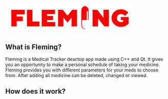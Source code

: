 # ![Fleming Logo](/images/logo_small.png)
## What is Fleming?
Fleming is a Medical Tracker desctop app made using C++ and Qt. It gives you an opportunity to make a personal schedule of taking your medicine. Fleming provides you with different parameters for your meds to choose from. After adding all medicine can be deleted, changed or viewed.
## How does it work?



